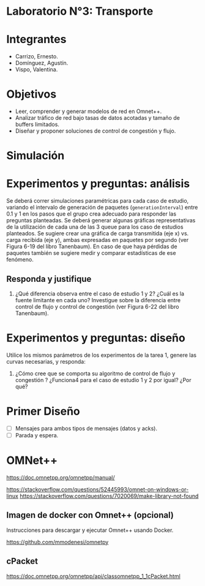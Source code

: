 # Laboratorio N°3: Transporte

# Integrantes
- Carrizo, Ernesto.
- Domínguez, Agustín.
- Vispo, Valentina.

# Objetivos

- Leer, comprender y generar modelos de red en Omnet++.
- Analizar tráfico de red bajo tasas de datos acotadas y tamaño de buffers limitados.
- Diseñar y proponer soluciones de control de congestión y flujo.

# Simulación

# Experimentos y preguntas: análisis

Se deberá correr simulaciones paramétricas para cada caso de estudio, variando el intervalo de
generación de paquetes (`generationInterval`) entre 0.1 y 1 en los pasos que el grupo crea
adecuado para responder las preguntas planteadas.
Se deberá generar algunas gráficas representativas de la utilización de cada una de las 3
queue para los caso de estudios planteados.
Se sugiere crear una gráfica de carga transmitida (eje x) vs. carga recibida (eje y), ambas
expresadas en paquetes por segundo (ver Figura 6-19 del libro Tanenbaum). En caso de que
haya pérdidas de paquetes también se sugiere medir y comparar estadísticas de ese
fenómeno.

## Responda y justifique

1. ¿Qué diferencia observa entre el caso de estudio 1 y 2? ¿Cuál es la fuente limitante en
cada uno? Investigue sobre la diferencia entre control de flujo y control de congestión
(ver Figura 6-22 del libro Tanenbaum).

# Experimentos y preguntas: diseño
Utilice los mismos parámetros de los experimentos de la tarea 1, genere las curvas necesarias,
y responda:

1. ¿Cómo cree que se comporta su algoritmo de control de flujo y congestión ? ¿Funciona4
para el caso de estudio 1 y 2 por igual? ¿Por qué?

# Primer Diseño

- [ ] Mensajes para ambos tipos de mensajes (datos y acks).
- [ ] Parada y espera.

# OMNet++

https://doc.omnetpp.org/omnetpp/manual/

https://stackoverflow.com/questions/52445993/omnet-on-windows-or-linux
https://stackoverflow.com/questions/7020069/make-library-not-found

## Imagen de docker con Omnet++ (opcional)

Instrucciones para descargar y ejecutar Omnet++ usando Docker.

https://github.com/mmodenesi/omnetpy

## cPacket
https://doc.omnetpp.org/omnetpp/api/classomnetpp_1_1cPacket.html
